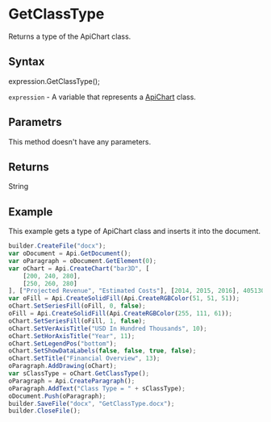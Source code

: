# GetClassType

Returns a type of the ApiChart class.

## Syntax

expression.GetClassType();

`expression` - A variable that represents a [ApiChart](../ApiChart.md) class.

## Parametrs

This method doesn't have any parameters.

## Returns

String

## Example

This example gets a type of ApiChart class and inserts it into the document.

```javascript
builder.CreateFile("docx");
var oDocument = Api.GetDocument();
var oParagraph = oDocument.GetElement(0);
var oChart = Api.CreateChart("bar3D", [
	[200, 240, 280],
	[250, 260, 280]
], ["Projected Revenue", "Estimated Costs"], [2014, 2015, 2016], 4051300, 2347595, 24);
var oFill = Api.CreateSolidFill(Api.CreateRGBColor(51, 51, 51));
oChart.SetSeriesFill(oFill, 0, false);
oFill = Api.CreateSolidFill(Api.CreateRGBColor(255, 111, 61));
oChart.SetSeriesFill(oFill, 1, false);
oChart.SetVerAxisTitle("USD In Hundred Thousands", 10);
oChart.SetHorAxisTitle("Year", 11);
oChart.SetLegendPos("bottom");
oChart.SetShowDataLabels(false, false, true, false);
oChart.SetTitle("Financial Overview", 13);
oParagraph.AddDrawing(oChart);
var sClassType = oChart.GetClassType();
oParagraph = Api.CreateParagraph();
oParagraph.AddText("Class Type = " + sClassType);
oDocument.Push(oParagraph);
builder.SaveFile("docx", "GetClassType.docx");
builder.CloseFile();
```
